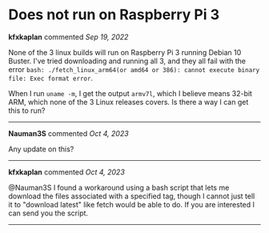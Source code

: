 # Does not run on Raspberry Pi 3

**kfxkaplan** commented *Sep 19, 2022*

None of the 3 linux builds will run on Raspberry Pi 3 running Debian 10 Buster. I've tried downloading and running all 3, and they all fail with the error `bash: ./fetch_linux_arm64(or amd64 or 386): cannot execute binary file: Exec format error`.

When I run `uname -m`, I get the output `armv7l`, which I believe means 32-bit ARM, which none of the 3 Linux releases covers. Is there a way I can get this to run?
<br />
***


**Nauman3S** commented *Oct 4, 2023*

Any update on this?
***

**kfxkaplan** commented *Oct 4, 2023*

@Nauman3S I found a workaround using a bash script that lets me download the files associated with a specified tag, though I cannot just tell it to "download latest" like fetch would be able to do. If you are interested I can send you the script.
***

